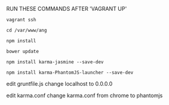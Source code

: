 RUN THESE COMMANDS AFTER 'VAGRANT UP'

    vagrant ssh

    cd /var/www/ang

    npm install

    bower update

    npm install karma-jasmine --save-dev

    npm install karma-PhantomJS-launcher --save-dev

edit gruntfile.js
change localhost to 0.0.0.0
 
edit karma.conf
change karma.conf from chrome to phantomjs
